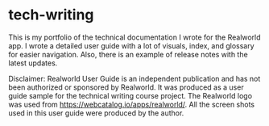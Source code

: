 # tech-writing

This is my portfolio of the technical documentation I wrote for the Realworld app. I wrote a detailed user guide with a lot of visuals, index, and glossary for easier navigation. Also, there is an example of release notes with the latest updates.


Disclaimer: Realworld User Guide is an independent publication and has not been authorized or sponsored by Realworld. It was produced as a user guide sample for the technical writing course project. The Realworld logo was used from https://webcatalog.io/apps/realworld/. All the screen shots used in this user guide were produced by the author.
